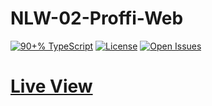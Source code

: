 # NLW-02-Proffi-Web
<a href="https://github.com/tecanderson/NLW-02-Proffi-Web/search?l=typescript&&l=tsx"><img src="https://camo.githubusercontent.com/e674d1ecb32c7f76157dca31e8395905e86461d7/68747470733a2f2f696d672e736869656c64732e696f2f6769746875622f6c616e6775616765732f746f702f6775697269626d65646569726f732f65636f6c6574612d6d6f62696c653f7374796c653d666f722d7468652d6261646765" alt="90+% TypeScript" data-canonical-src="https://img.shields.io/github/languages/top/tecanderson/NLW-02-Proffi-Web?style=for-the-badge" style="max-width:100%;"></a>
<a href="/tecanderson/NLW-02-Proffi-Web/blob/master/LICENSE.md"><img src="https://camo.githubusercontent.com/59b26df3af8fea157dc0e37c5df906c476b27f13/68747470733a2f2f696d672e736869656c64732e696f2f6769746875622f6c6963656e73652f6775697269626d65646569726f732f65636f6c6574612d6d6f62696c653f7374796c653d666f722d7468652d6261646765" alt="License" data-canonical-src="https://img.shields.io/github/license/tecanderson/NLW-02-Proffi-Web?style=for-the-badge" style="max-width:100%;"></a>
<a href="https://github.com/tecanderson/NLW-02-Proffi-Web/issues"><img src="https://camo.githubusercontent.com/e61e4ca236556dcaab32db67c03eca80c610c528/68747470733a2f2f696d672e736869656c64732e696f2f6769746875622f6973737565732f6775697269626d65646569726f732f65636f6c6574612d6d6f62696c653f7374796c653d666f722d7468652d6261646765" alt="Open Issues" data-canonical-src="https://img.shields.io/github/issues/tecanderson/NLW-02-Proffi-Web?style=for-the-badge" style="max-width:100%;"></a></p>

<h1><a target="_blank" href="https://tecanderson.github.io/NLW-02-Proffi-Web/" >Live View</a></h1>

